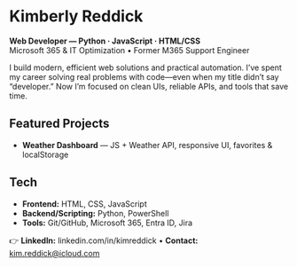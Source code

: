 # Kimberly Reddick

**Web Developer — Python · JavaScript · HTML/CSS**  
Microsoft 365 & IT Optimization • Former M365 Support Engineer

I build modern, efficient web solutions and practical automation. I’ve spent my career solving real problems with code—even when my title didn’t say “developer.” Now I’m focused on clean UIs, reliable APIs, and tools that save time.

## Featured Projects
- **Weather Dashboard** — JS + Weather API, responsive UI, favorites & localStorage  

## Tech
- **Frontend:** HTML, CSS, JavaScript  
- **Backend/Scripting:** Python, PowerShell  
- **Tools:** Git/GitHub, Microsoft 365, Entra ID, Jira

👉 **LinkedIn:** linkedin.com/in/kimreddick • **Contact:** kim.reddick@icloud.com
